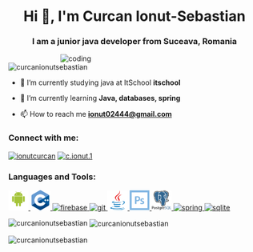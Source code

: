 <h1 align="center">Hi 👋, I'm Curcan Ionut-Sebastian</h1>
<h3 align="center">I am a junior java developer from Suceava, Romania</h3>

<img align="right" alt="coding" width="400" src="https://media4.giphy.com/media/qgQUggAC3Pfv687qPC/giphy.gif">

<p align="left"> <img src="https://komarev.com/ghpvc/?username=curcanionutsebastian&label=Profile%20views&color=0e75b6&style=flat" alt="curcanionutsebastian" /> </p>

- 🔭 I’m currently studying java at ItSchool **itschool**

- 🌱 I’m currently learning **Java, databases, spring**

- 📫 How to reach me **ionut02444@gmail.com**

<h3 align="left">Connect with me:</h3>
<p align="left">
<a href="https://linkedin.com/in/ionutcurcan" target="blank"><img align="center" src="https://raw.githubusercontent.com/rahuldkjain/github-profile-readme-generator/master/src/images/icons/Social/linked-in-alt.svg" alt="ionutcurcan" height="30" width="40" /></a>
<a href="https://instagram.com/c.ionut.1" target="blank"><img align="center" src="https://raw.githubusercontent.com/rahuldkjain/github-profile-readme-generator/master/src/images/icons/Social/instagram.svg" alt="c.ionut.1" height="30" width="40" /></a>
</p>

<h3 align="left">Languages and Tools:</h3>
<p align="left"> <a href="https://developer.android.com" target="_blank" rel="noreferrer"> <img src="https://raw.githubusercontent.com/devicons/devicon/master/icons/android/android-original-wordmark.svg" alt="android" width="40" height="40"/> </a> <a href="https://www.w3schools.com/cpp/" target="_blank" rel="noreferrer"> <img src="https://raw.githubusercontent.com/devicons/devicon/master/icons/cplusplus/cplusplus-original.svg" alt="cplusplus" width="40" height="40"/> </a> <a href="https://firebase.google.com/" target="_blank" rel="noreferrer"> <img src="https://www.vectorlogo.zone/logos/firebase/firebase-icon.svg" alt="firebase" width="40" height="40"/> </a> <a href="https://git-scm.com/" target="_blank" rel="noreferrer"> <img src="https://www.vectorlogo.zone/logos/git-scm/git-scm-icon.svg" alt="git" width="40" height="40"/> </a> <a href="https://www.java.com" target="_blank" rel="noreferrer"> <img src="https://raw.githubusercontent.com/devicons/devicon/master/icons/java/java-original.svg" alt="java" width="40" height="40"/> </a> <a href="https://www.photoshop.com/en" target="_blank" rel="noreferrer"> <img src="https://raw.githubusercontent.com/devicons/devicon/master/icons/photoshop/photoshop-line.svg" alt="photoshop" width="40" height="40"/> </a> <a href="https://www.postgresql.org" target="_blank" rel="noreferrer"> <img src="https://raw.githubusercontent.com/devicons/devicon/master/icons/postgresql/postgresql-original-wordmark.svg" alt="postgresql" width="40" height="40"/> </a> <a href="https://spring.io/" target="_blank" rel="noreferrer"> <img src="https://www.vectorlogo.zone/logos/springio/springio-icon.svg" alt="spring" width="40" height="40"/> </a> <a href="https://www.sqlite.org/" target="_blank" rel="noreferrer"> <img src="https://www.vectorlogo.zone/logos/sqlite/sqlite-icon.svg" alt="sqlite" width="40" height="40"/> </a> </p>

<p><img align="left" src="https://github-readme-stats.vercel.app/api/top-langs?username=curcanionutsebastian&show_icons=true&locale=en&layout=compact" alt="curcanionutsebastian" /></p>

<p>&nbsp;<img align="center" src="https://github-readme-stats.vercel.app/api?username=curcanionutsebastian&show_icons=true&locale=en" alt="curcanionutsebastian" /></p>

<p><img align="center" src="https://github-readme-streak-stats.herokuapp.com/?user=curcanionutsebastian&" alt="curcanionutsebastian" /></p>

